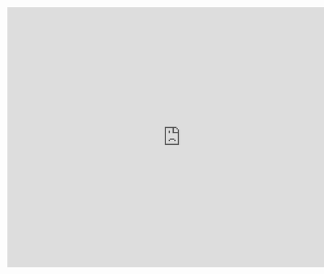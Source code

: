 <iframe width="800" height="600" src="https://www.youtube.com/embed/kIG_rUunZaE" title="YouTube video player" frameborder="0" allow="accelerometer; autoplay; clipboard-write; encrypted-media; gyroscope; picture-in-picture" allowfullscreen></iframe>

